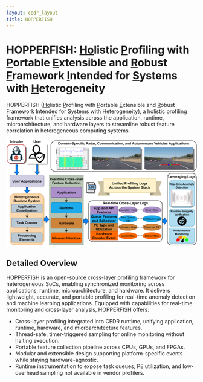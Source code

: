 ```yaml
---
layout: cedr_layout
title: HOPPERFISH
---
```


# HOPPERFISH: <u>Ho</u>listic <u>P</u>rofiling with <u>P</u>ortable <u>E</u>xtensible and <u>R</u>obust <u>F</u>ramework <u>I</u>ntended for <u>S</u>ystems with <u>H</u>eterogeneity

HOPPERFISH (<u>Ho</u>listic <u>P</u>rofiling with <u>P</u>ortable <u>E</u>xtensible and <u>R</u>obust <u>F</u>ramework <u>I</u>ntended for <u>S</u>ystems with <u>H</u>eterogeneity), a holistic profiling framework that unifies analysis across the application, runtime, microarchitecture, and hardware layers to streamline robust feature correlation in heterogeneous computing systems.

<img src="/projects/cedr/images/AnomalDetection-workflow.svg" alt="HOPPERFISH Workflow" style="display: block; margin: 0 auto;">

## Detailed Overview

HOPPERFISH is an open-source cross-layer profiling framework for heterogeneous SoCs, enabling synchronized monitoring across applications, runtime, microarchitecture, and hardware. It delivers lightweight, accurate, and portable profiling for real-time anomaly detection and machine learning applications. Equipped with capabilities for real-time monitoring and cross-layer analysis, HOPPERFISH offers:

 * Cross-layer profiling integrated into CEDR runtime, unifying application, runtime, hardware, and microarchitecture features.
 * Thread-safe, timer-triggered sampling for online monitoring without halting execution.
 * Portable feature collection pipeline across CPUs, GPUs, and FPGAs.
 * Modular and extensible design supporting platform-specific events while staying hardware-agnostic.
 * Runtime instrumentation to expose task queues, PE utilization, and low-overhead sampling not available in vendor profilers.

